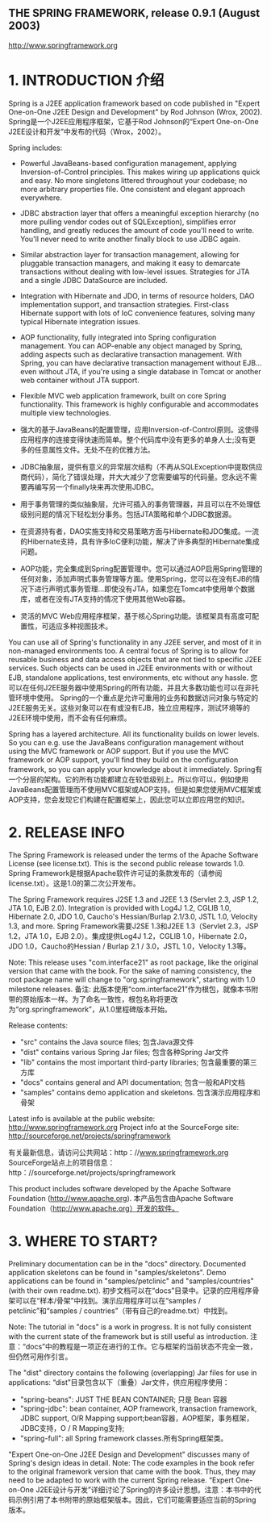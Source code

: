 THE SPRING FRAMEWORK, release 0.9.1 (August 2003)
-------------------------------------------------
http://www.springframework.org


#   1. INTRODUCTION 介绍

Spring is a J2EE application framework based on code published in "Expert One-on-One J2EE Design and Development" by Rod Johnson (Wrox, 2002).
Spring是一个J2EE应用程序框架，它基于Rod Johnson的“Expert One-on-One J2EE设计和开发”中发布的代码（Wrox，2002）。

Spring includes:
* Powerful JavaBeans-based configuration management, applying Inversion-of-Control principles. This makes wiring up applications quick and easy. No more singletons littered throughout your codebase; no more arbitrary properties file. One consistent and elegant approach everywhere.
* JDBC abstraction layer that offers a meaningful exception hierarchy (no more pulling vendor codes out of SQLException), simplifies error handling, and greatly reduces the amount of code you'll need to write. You'll never need to write another finally block to use JDBC again.
* Similar abstraction layer for transaction management, allowing for pluggable transaction managers, and making it easy to demarcate transactions without dealing with low-level issues. Strategies for JTA and a single JDBC DataSource are included.
* Integration with Hibernate and JDO, in terms of resource holders, DAO implementation support, and transaction strategies. First-class Hibernate support with lots of IoC convenience features, solving many typical Hibernate integration issues.
* AOP functionality, fully integrated into Spring configuration management. You can AOP-enable any object managed by Spring, adding aspects such as declarative transaction management. With Spring, you can have declarative transaction management without EJB... even without JTA, if you're using a single database in Tomcat or another web container without JTA support.
* Flexible MVC web application framework, built on core Spring functionality. This framework is highly configurable and accommodates multiple view technologies.

* 强大的基于JavaBeans的配置管理，应用Inversion-of-Control原则。这使得应用程序的连接变得快速而简单。整个代码库中没有更多的单身人士;没有更多的任意属性文件。无处不在的优雅方法。
* JDBC抽象层，提供有意义的异常层次结构（不再从SQLException中提取供应商代码），简化了错误处理，并大大减少了您需要编写的代码量。您永远不需要再编写另一个finally块来再次使用JDBC。
* 用于事务管理的类似抽象层，允许可插入的事务管理器，并且可以在不处理低级别问题的情况下轻松划分事务。包括JTA策略和单个JDBC数据源。
* 在资源持有者，DAO实施支持和交易策略方面与Hibernate和JDO集成。一流的Hibernate支持，具有许多IoC便利功能，解决了许多典型的Hibernate集成问题。
* AOP功能，完全集成到Spring配置管理中。您可以通过AOP启用Spring管理的任何对象，添加声明式事务管理等方面。使用Spring，您可以在没有EJB的情况下进行声明式事务管理...即使没有JTA，如果您在Tomcat中使用单个数据库，或者在没有JTA支持的情况下使用其他Web容器。
* 灵活的MVC Web应用程序框架，基于核心Spring功能。该框架具有高度可配置性，可适应多种视图技术。

You can use all of Spring's functionality in any J2EE server, and most of it in non-managed environments too. A central focus of Spring is to allow for reusable business and data access objects that are not tied to specific J2EE services. Such objects can be used in J2EE environments with or without EJB, standalone applications, test environments, etc without any hassle.
您可以在任何J2EE服务器中使用Spring的所有功能，并且大多数功能也可以在非托管环境中使用。 Spring的一个重点是允许可重用​​的业务和数据访问对象与特定的J2EE服务无关。这些对象可以在有或没有EJB，独立应用程序，测试环境等的J2EE环境中使用，而不会有任何麻烦。

Spring has a layered architecture. All its functionality builds on lower levels. So you can e.g. use the JavaBeans configuration management without using the MVC framework or AOP support. But if you use the MVC framework or AOP support, you'll find they build on the configuration framework, so you can apply your knowledge about it immediately.
Spring有一个分层的架构。它的所有功能都建立在较低级别上。所以你可以，例如使用JavaBeans配置管理而不使用MVC框架或AOP支持。但是如果您使用MVC框架或AOP支持，您会发现它们构建在配置框架上，因此您可以立即应用您的知识。

# 2. RELEASE INFO

The Spring Framework is released under the terms of the Apache Software License (see license.txt). This is the second public release towards 1.0. 
Spring Framework是根据Apache软件许可证的条款发布的（请参阅license.txt）。这是1.0的第二次公开发布。

The Spring Framework requires J2SE 1.3 and J2EE 1.3 (Servlet 2.3, JSP 1.2, JTA 1.0, EJB 2.0). Integration is provided with Log4J 1.2, CGLIB 1.0, Hibernate 2.0, JDO 1.0, Caucho's Hessian/Burlap 2.1/3.0, JSTL 1.0, Velocity 1.3, and more.
Spring Framework需要J2SE 1.3和J2EE 1.3（Servlet 2.3，JSP 1.2，JTA 1.0，EJB 2.0）。集成提供Log4J 1.2，CGLIB 1.0，Hibernate 2.0，JDO 1.0，Caucho的Hessian / Burlap 2.1 / 3.0，JSTL 1.0，Velocity 1.3等。

Note: This release uses "com.interface21" as root package, like the original version that came with the book. For the sake of naming consistency, the root package name will change to "org.springframework", starting with 1.0 milestone releases.
备注: 此版本使用“com.interface21”作为根包，就像本书附带的原始版本一样。为了命名一致性，根包名称将更改为“org.springframework”，从1.0里程碑版本开始。

Release contents:
* "src" contains the Java source files; 包含Java源文件
* "dist" contains various Spring Jar files; 包含各种Spring Jar文件
* "lib" contains the most important third-party libraries; 包含最重要的第三方库
* "docs" contains general and API documentation; 包含一般和API文档
* "samples" contains demo application and skeletons. 包含演示应用程序和骨架

Latest info is available at the public website: http://www.springframework.org
Project info at the SourceForge site: http://sourceforge.net/projects/springframework

有关最新信息，请访问公共网站：http：//www.springframework.org
SourceForge站点上的项目信息：http：//sourceforge.net/projects/springframework

This product includes software developed by the Apache Software Foundation (http://www.apache.org).
本产品包含由Apache Software Foundation（http://www.apache.org）开发的软件。

# 3. WHERE TO START?

Preliminary documentation can be in the "docs" directory. Documented application skeletons can be found in "samples/skeletons". Demo applications can be found in "samples/petclinic" and "samples/countries" (with their own readme.txt).
初步文档可以在“docs”目录中。记录的应用程序骨架可以在“样本/骨架”中找到。演示应用程序可以在“samples / petclinic”和“samples / countries”（带有自己的readme.txt）中找到。

Note: The tutorial in "docs" is a work in progress. It is not fully consistent with the current state of the framework but is still useful as introduction.
注意：“docs”中的教程是一项正在进行的工作。它与框架的当前状态不完全一致，但仍然可用作引言。

The "dist" directory contains the following (overlapping) Jar files for use in applications:
“dist”目录包含以下（重叠）Jar文件，供应用程序使用：
* "spring-beans": JUST THE BEAN CONTAINER; 只是 Bean 容器
* "spring-jdbc": bean container, AOP framework, transaction framework, JDBC support, O/R Mapping support;bean容器，AOP框架，事务框架，JDBC支持，O / R Mapping支持;
* "spring-full": all Spring framework classes.所有Spring框架类。

"Expert One-on-One J2EE Design and Development" discusses many of Spring's design ideas in detail. Note: The code examples in the book refer to the original framework version that came with the book. Thus, they may need to be adapted to work with the current Spring release.
“Expert One-on-One J2EE设计与开发”详细讨论了Spring的许多设计思想。注意：本书中的代码示例引用了本书附带的原始框架版本。因此，它们可能需要适应当前的Spring版本。